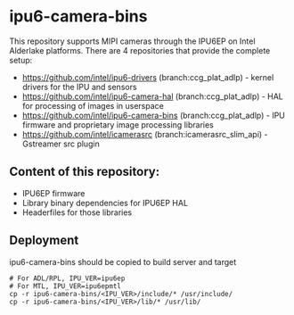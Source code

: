 # ipu6-camera-bins

This repository supports MIPI cameras through the IPU6EP on Intel Alderlake platforms. There are 4 repositories that provide the complete setup:

* https://github.com/intel/ipu6-drivers (branch:ccg_plat_adlp) - kernel drivers for the IPU and sensors
* https://github.com/intel/ipu6-camera-hal (branch:ccg_plat_adlp) - HAL for processing of images in userspace
* https://github.com/intel/ipu6-camera-bins (branch:ccg_plat_adlp) - IPU firmware and proprietary image processing libraries
* https://github.com/intel/icamerasrc (branch:icamerasrc_slim_api) - Gstreamer src plugin


## Content of this repository:
* IPU6EP firmware
* Library binary dependencies for IPU6EP HAL
* Headerfiles for those libraries

## Deployment
ipu6-camera-bins should be copied to build server and target
```
# For ADL/RPL, IPU_VER=ipu6ep
# For MTL, IPU_VER=ipu6epmtl
cp -r ipu6-camera-bins/<IPU_VER>/include/* /usr/include/
cp -r ipu6-camera-bins/<IPU_VER>/lib/* /usr/lib/
```
